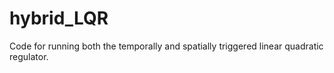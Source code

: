 # hybrid_LQR
Code for running both the temporally and spatially triggered linear quadratic regulator.
